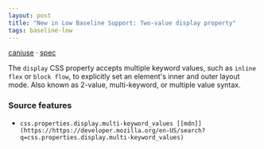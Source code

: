 ```yaml
---
layout: post
title: "New in Low Baseline Support: Two-value display property"
tags: baseline-low
---
```


[caniuse](https://caniuse.com/?search=two-value-display) · [spec](https://drafts.csswg.org/css-display-3/#the-display-properties)

The `display` CSS property accepts multiple keyword values, such as `inline flex` or `block flow`, to explicitly set an element's inner and outer layout mode. Also known as 2-value, multi-keyword, or multiple value syntax.

### Source features

- ``css.properties.display.multi-keyword_values [[mdn]](https://https://developer.mozilla.org/en-US/search?q=css.properties.display.multi-keyword_values)``
